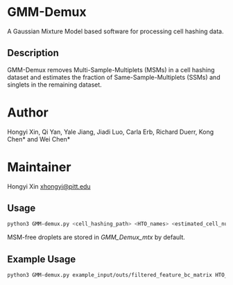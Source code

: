 # GMM-Demux 
A Gaussian Mixture Model based software for processing cell hashing data.

## Description
GMM-Demux removes Multi-Sample-Multiplets (MSMs) in a cell hashing dataset and estimates the fraction of Same-Sample-Multiplets (SSMs) and singlets in the remaining dataset.

# Author
 Hongyi Xin, Qi Yan, Yale Jiang, Jiadi Luo, Carla Erb, Richard Duerr, Kong Chen* and Wei Chen*

# Maintainer
Hongyi Xin <xhongyi@pitt.edu>


## Usage
```bash
python3 GMM-demux.py <cell_hashing_path> <HTO_names> <estimated_cell_num>
```
MSM-free droplets are stored in *GMM_Demux_mtx* by default.

## Example Usage
```bash
python3 GMM-demux.py example_input/outs/filtered_feature_bc_matrix HTO_1,HTO_2,HTO_3,HTO_4 35685
```
